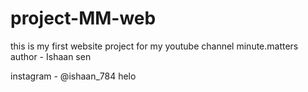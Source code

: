 # project-MM-web
this is my first website project for my youtube channel minute.matters
author - Ishaan sen

instagram - @ishaan_784
helo
